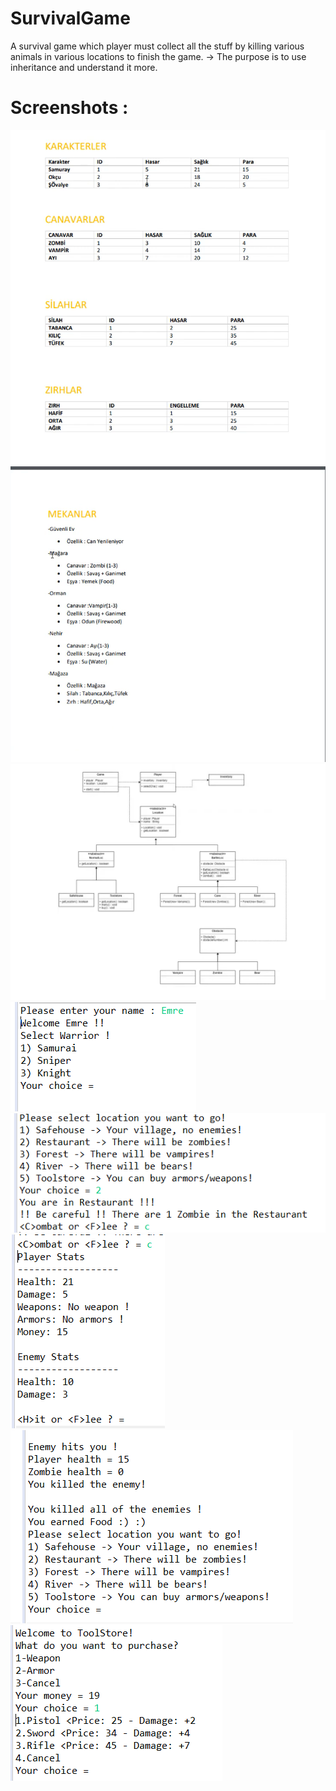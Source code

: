 # SurvivalGame
A survival game which player must collect all the stuff by killing various animals in various locations to finish the game.
-> The purpose is to use inheritance and understand it more.

# Screenshots :

![alt text](https://github.com/emreOytun/SurvivalGame/blob/master/ss/Project1.png)
![alt text](https://github.com/emreOytun/SurvivalGame/blob/master/ss/Project2.png)
![alt text](https://github.com/emreOytun/SurvivalGame/blob/master/ss/UML.png)
![alt text](https://github.com/emreOytun/SurvivalGame/blob/master/ss/ss1.png)
![alt text](https://github.com/emreOytun/SurvivalGame/blob/master/ss/ss2.png)
![alt text](https://github.com/emreOytun/SurvivalGame/blob/master/ss/ss3.png)
![alt text](https://github.com/emreOytun/SurvivalGame/blob/master/ss/ss4.png)
![alt text](https://github.com/emreOytun/SurvivalGame/blob/master/ss/ss5.png)


